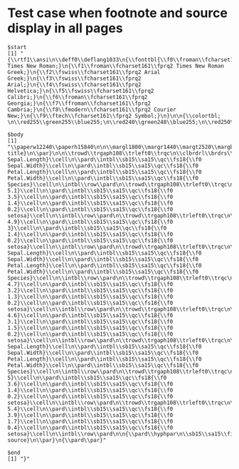 # Test case when footnote and source display in all pages

    $start
    [1] "{\\rtf1\\ansi\n\\deff0\\deflang1033\n{\\fonttbl{\\f0\\froman\\fcharset161\\fprq2 Times New Roman;}\n{\\f1\\froman\\fcharset161\\fprq2 Times New Roman Greek;}\n{\\f2\\fswiss\\fcharset161\\fprq2 Arial Greek;}\n{\\f3\\fswiss\\fcharset161\\fprq2 Arial;}\n{\\f4\\fswiss\\fcharset161\\fprq2 Helvetica;}\n{\\f5\\fswiss\\fcharset161\\fprq2 Calibri;}\n{\\f6\\froman\\fcharset161\\fprq2 Georgia;}\n{\\f7\\ffroman\\fcharset161\\fprq2 Cambria;}\n{\\f8\\fmodern\\fcharset161\\fprq2 Courier New;}\n{\\f9\\ftech\\fcharset161\\fprq2 Symbol;}\n}\n\n{\\colortbl; \n\\red255\\green255\\blue255;\n\\red240\\green248\\blue255;\n\\red250\\green235\\blue215;\n\\red255\\green239\\blue219;\n\\red238\\green223\\blue204;\n\\red205\\green192\\blue176;\n\\red139\\green131\\blue120;\n\\red127\\green255\\blue212;\n\\red127\\green255\\blue212;\n\\red118\\green238\\blue198;\n\\red102\\green205\\blue170;\n\\red69\\green139\\blue116;\n\\red240\\green255\\blue255;\n\\red240\\green255\\blue255;\n\\red224\\green238\\blue238;\n\\red193\\green205\\blue205;\n\\red131\\green139\\blue139;\n\\red245\\green245\\blue220;\n\\red255\\green228\\blue196;\n\\red255\\green228\\blue196;\n\\red238\\green213\\blue183;\n\\red205\\green183\\blue158;\n\\red139\\green125\\blue107;\n\\red0\\green0\\blue0;\n\\red255\\green235\\blue205;\n\\red0\\green0\\blue255;\n\\red0\\green0\\blue255;\n\\red0\\green0\\blue238;\n\\red0\\green0\\blue205;\n\\red0\\green0\\blue139;\n\\red138\\green43\\blue226;\n\\red165\\green42\\blue42;\n\\red255\\green64\\blue64;\n\\red238\\green59\\blue59;\n\\red205\\green51\\blue51;\n\\red139\\green35\\blue35;\n\\red222\\green184\\blue135;\n\\red255\\green211\\blue155;\n\\red238\\green197\\blue145;\n\\red205\\green170\\blue125;\n\\red139\\green115\\blue85;\n\\red95\\green158\\blue160;\n\\red152\\green245\\blue255;\n\\red142\\green229\\blue238;\n\\red122\\green197\\blue205;\n\\red83\\green134\\blue139;\n\\red127\\green255\\blue0;\n\\red127\\green255\\blue0;\n\\red118\\green238\\blue0;\n\\red102\\green205\\blue0;\n\\red69\\green139\\blue0;\n\\red210\\green105\\blue30;\n\\red255\\green127\\blue36;\n\\red238\\green118\\blue33;\n\\red205\\green102\\blue29;\n\\red139\\green69\\blue19;\n\\red255\\green127\\blue80;\n\\red255\\green114\\blue86;\n\\red238\\green106\\blue80;\n\\red205\\green91\\blue69;\n\\red139\\green62\\blue47;\n\\red100\\green149\\blue237;\n\\red255\\green248\\blue220;\n\\red255\\green248\\blue220;\n\\red238\\green232\\blue205;\n\\red205\\green200\\blue177;\n\\red139\\green136\\blue120;\n\\red0\\green255\\blue255;\n\\red0\\green255\\blue255;\n\\red0\\green238\\blue238;\n\\red0\\green205\\blue205;\n\\red0\\green139\\blue139;\n\\red0\\green0\\blue139;\n\\red0\\green139\\blue139;\n\\red184\\green134\\blue11;\n\\red255\\green185\\blue15;\n\\red238\\green173\\blue14;\n\\red205\\green149\\blue12;\n\\red139\\green101\\blue8;\n\\red169\\green169\\blue169;\n\\red0\\green100\\blue0;\n\\red169\\green169\\blue169;\n\\red189\\green183\\blue107;\n\\red139\\green0\\blue139;\n\\red85\\green107\\blue47;\n\\red202\\green255\\blue112;\n\\red188\\green238\\blue104;\n\\red162\\green205\\blue90;\n\\red110\\green139\\blue61;\n\\red255\\green140\\blue0;\n\\red255\\green127\\blue0;\n\\red238\\green118\\blue0;\n\\red205\\green102\\blue0;\n\\red139\\green69\\blue0;\n\\red153\\green50\\blue204;\n\\red191\\green62\\blue255;\n\\red178\\green58\\blue238;\n\\red154\\green50\\blue205;\n\\red104\\green34\\blue139;\n\\red139\\green0\\blue0;\n\\red233\\green150\\blue122;\n\\red143\\green188\\blue143;\n\\red193\\green255\\blue193;\n\\red180\\green238\\blue180;\n\\red155\\green205\\blue155;\n\\red105\\green139\\blue105;\n\\red72\\green61\\blue139;\n\\red47\\green79\\blue79;\n\\red151\\green255\\blue255;\n\\red141\\green238\\blue238;\n\\red121\\green205\\blue205;\n\\red82\\green139\\blue139;\n\\red47\\green79\\blue79;\n\\red0\\green206\\blue209;\n\\red148\\green0\\blue211;\n\\red255\\green20\\blue147;\n\\red255\\green20\\blue147;\n\\red238\\green18\\blue137;\n\\red205\\green16\\blue118;\n\\red139\\green10\\blue80;\n\\red0\\green191\\blue255;\n\\red0\\green191\\blue255;\n\\red0\\green178\\blue238;\n\\red0\\green154\\blue205;\n\\red0\\green104\\blue139;\n\\red105\\green105\\blue105;\n\\red105\\green105\\blue105;\n\\red30\\green144\\blue255;\n\\red30\\green144\\blue255;\n\\red28\\green134\\blue238;\n\\red24\\green116\\blue205;\n\\red16\\green78\\blue139;\n\\red178\\green34\\blue34;\n\\red255\\green48\\blue48;\n\\red238\\green44\\blue44;\n\\red205\\green38\\blue38;\n\\red139\\green26\\blue26;\n\\red255\\green250\\blue240;\n\\red34\\green139\\blue34;\n\\red220\\green220\\blue220;\n\\red248\\green248\\blue255;\n\\red255\\green215\\blue0;\n\\red255\\green215\\blue0;\n\\red238\\green201\\blue0;\n\\red205\\green173\\blue0;\n\\red139\\green117\\blue0;\n\\red218\\green165\\blue32;\n\\red255\\green193\\blue37;\n\\red238\\green180\\blue34;\n\\red205\\green155\\blue29;\n\\red139\\green105\\blue20;\n\\red190\\green190\\blue190;\n\\red0\\green0\\blue0;\n\\red3\\green3\\blue3;\n\\red5\\green5\\blue5;\n\\red8\\green8\\blue8;\n\\red10\\green10\\blue10;\n\\red13\\green13\\blue13;\n\\red15\\green15\\blue15;\n\\red18\\green18\\blue18;\n\\red20\\green20\\blue20;\n\\red23\\green23\\blue23;\n\\red26\\green26\\blue26;\n\\red28\\green28\\blue28;\n\\red31\\green31\\blue31;\n\\red33\\green33\\blue33;\n\\red36\\green36\\blue36;\n\\red38\\green38\\blue38;\n\\red41\\green41\\blue41;\n\\red43\\green43\\blue43;\n\\red46\\green46\\blue46;\n\\red48\\green48\\blue48;\n\\red51\\green51\\blue51;\n\\red54\\green54\\blue54;\n\\red56\\green56\\blue56;\n\\red59\\green59\\blue59;\n\\red61\\green61\\blue61;\n\\red64\\green64\\blue64;\n\\red66\\green66\\blue66;\n\\red69\\green69\\blue69;\n\\red71\\green71\\blue71;\n\\red74\\green74\\blue74;\n\\red77\\green77\\blue77;\n\\red79\\green79\\blue79;\n\\red82\\green82\\blue82;\n\\red84\\green84\\blue84;\n\\red87\\green87\\blue87;\n\\red89\\green89\\blue89;\n\\red92\\green92\\blue92;\n\\red94\\green94\\blue94;\n\\red97\\green97\\blue97;\n\\red99\\green99\\blue99;\n\\red102\\green102\\blue102;\n\\red105\\green105\\blue105;\n\\red107\\green107\\blue107;\n\\red110\\green110\\blue110;\n\\red112\\green112\\blue112;\n\\red115\\green115\\blue115;\n\\red117\\green117\\blue117;\n\\red120\\green120\\blue120;\n\\red122\\green122\\blue122;\n\\red125\\green125\\blue125;\n\\red127\\green127\\blue127;\n\\red130\\green130\\blue130;\n\\red133\\green133\\blue133;\n\\red135\\green135\\blue135;\n\\red138\\green138\\blue138;\n\\red140\\green140\\blue140;\n\\red143\\green143\\blue143;\n\\red145\\green145\\blue145;\n\\red148\\green148\\blue148;\n\\red150\\green150\\blue150;\n\\red153\\green153\\blue153;\n\\red156\\green156\\blue156;\n\\red158\\green158\\blue158;\n\\red161\\green161\\blue161;\n\\red163\\green163\\blue163;\n\\red166\\green166\\blue166;\n\\red168\\green168\\blue168;\n\\red171\\green171\\blue171;\n\\red173\\green173\\blue173;\n\\red176\\green176\\blue176;\n\\red179\\green179\\blue179;\n\\red181\\green181\\blue181;\n\\red184\\green184\\blue184;\n\\red186\\green186\\blue186;\n\\red189\\green189\\blue189;\n\\red191\\green191\\blue191;\n\\red194\\green194\\blue194;\n\\red196\\green196\\blue196;\n\\red199\\green199\\blue199;\n\\red201\\green201\\blue201;\n\\red204\\green204\\blue204;\n\\red207\\green207\\blue207;\n\\red209\\green209\\blue209;\n\\red212\\green212\\blue212;\n\\red214\\green214\\blue214;\n\\red217\\green217\\blue217;\n\\red219\\green219\\blue219;\n\\red222\\green222\\blue222;\n\\red224\\green224\\blue224;\n\\red227\\green227\\blue227;\n\\red229\\green229\\blue229;\n\\red232\\green232\\blue232;\n\\red235\\green235\\blue235;\n\\red237\\green237\\blue237;\n\\red240\\green240\\blue240;\n\\red242\\green242\\blue242;\n\\red245\\green245\\blue245;\n\\red247\\green247\\blue247;\n\\red250\\green250\\blue250;\n\\red252\\green252\\blue252;\n\\red255\\green255\\blue255;\n\\red0\\green255\\blue0;\n\\red0\\green255\\blue0;\n\\red0\\green238\\blue0;\n\\red0\\green205\\blue0;\n\\red0\\green139\\blue0;\n\\red173\\green255\\blue47;\n\\red190\\green190\\blue190;\n\\red0\\green0\\blue0;\n\\red3\\green3\\blue3;\n\\red5\\green5\\blue5;\n\\red8\\green8\\blue8;\n\\red10\\green10\\blue10;\n\\red13\\green13\\blue13;\n\\red15\\green15\\blue15;\n\\red18\\green18\\blue18;\n\\red20\\green20\\blue20;\n\\red23\\green23\\blue23;\n\\red26\\green26\\blue26;\n\\red28\\green28\\blue28;\n\\red31\\green31\\blue31;\n\\red33\\green33\\blue33;\n\\red36\\green36\\blue36;\n\\red38\\green38\\blue38;\n\\red41\\green41\\blue41;\n\\red43\\green43\\blue43;\n\\red46\\green46\\blue46;\n\\red48\\green48\\blue48;\n\\red51\\green51\\blue51;\n\\red54\\green54\\blue54;\n\\red56\\green56\\blue56;\n\\red59\\green59\\blue59;\n\\red61\\green61\\blue61;\n\\red64\\green64\\blue64;\n\\red66\\green66\\blue66;\n\\red69\\green69\\blue69;\n\\red71\\green71\\blue71;\n\\red74\\green74\\blue74;\n\\red77\\green77\\blue77;\n\\red79\\green79\\blue79;\n\\red82\\green82\\blue82;\n\\red84\\green84\\blue84;\n\\red87\\green87\\blue87;\n\\red89\\green89\\blue89;\n\\red92\\green92\\blue92;\n\\red94\\green94\\blue94;\n\\red97\\green97\\blue97;\n\\red99\\green99\\blue99;\n\\red102\\green102\\blue102;\n\\red105\\green105\\blue105;\n\\red107\\green107\\blue107;\n\\red110\\green110\\blue110;\n\\red112\\green112\\blue112;\n\\red115\\green115\\blue115;\n\\red117\\green117\\blue117;\n\\red120\\green120\\blue120;\n\\red122\\green122\\blue122;\n\\red125\\green125\\blue125;\n\\red127\\green127\\blue127;\n\\red130\\green130\\blue130;\n\\red133\\green133\\blue133;\n\\red135\\green135\\blue135;\n\\red138\\green138\\blue138;\n\\red140\\green140\\blue140;\n\\red143\\green143\\blue143;\n\\red145\\green145\\blue145;\n\\red148\\green148\\blue148;\n\\red150\\green150\\blue150;\n\\red153\\green153\\blue153;\n\\red156\\green156\\blue156;\n\\red158\\green158\\blue158;\n\\red161\\green161\\blue161;\n\\red163\\green163\\blue163;\n\\red166\\green166\\blue166;\n\\red168\\green168\\blue168;\n\\red171\\green171\\blue171;\n\\red173\\green173\\blue173;\n\\red176\\green176\\blue176;\n\\red179\\green179\\blue179;\n\\red181\\green181\\blue181;\n\\red184\\green184\\blue184;\n\\red186\\green186\\blue186;\n\\red189\\green189\\blue189;\n\\red191\\green191\\blue191;\n\\red194\\green194\\blue194;\n\\red196\\green196\\blue196;\n\\red199\\green199\\blue199;\n\\red201\\green201\\blue201;\n\\red204\\green204\\blue204;\n\\red207\\green207\\blue207;\n\\red209\\green209\\blue209;\n\\red212\\green212\\blue212;\n\\red214\\green214\\blue214;\n\\red217\\green217\\blue217;\n\\red219\\green219\\blue219;\n\\red222\\green222\\blue222;\n\\red224\\green224\\blue224;\n\\red227\\green227\\blue227;\n\\red229\\green229\\blue229;\n\\red232\\green232\\blue232;\n\\red235\\green235\\blue235;\n\\red237\\green237\\blue237;\n\\red240\\green240\\blue240;\n\\red242\\green242\\blue242;\n\\red245\\green245\\blue245;\n\\red247\\green247\\blue247;\n\\red250\\green250\\blue250;\n\\red252\\green252\\blue252;\n\\red255\\green255\\blue255;\n\\red240\\green255\\blue240;\n\\red240\\green255\\blue240;\n\\red224\\green238\\blue224;\n\\red193\\green205\\blue193;\n\\red131\\green139\\blue131;\n\\red255\\green105\\blue180;\n\\red255\\green110\\blue180;\n\\red238\\green106\\blue167;\n\\red205\\green96\\blue144;\n\\red139\\green58\\blue98;\n\\red205\\green92\\blue92;\n\\red255\\green106\\blue106;\n\\red238\\green99\\blue99;\n\\red205\\green85\\blue85;\n\\red139\\green58\\blue58;\n\\red255\\green255\\blue240;\n\\red255\\green255\\blue240;\n\\red238\\green238\\blue224;\n\\red205\\green205\\blue193;\n\\red139\\green139\\blue131;\n\\red240\\green230\\blue140;\n\\red255\\green246\\blue143;\n\\red238\\green230\\blue133;\n\\red205\\green198\\blue115;\n\\red139\\green134\\blue78;\n\\red230\\green230\\blue250;\n\\red255\\green240\\blue245;\n\\red255\\green240\\blue245;\n\\red238\\green224\\blue229;\n\\red205\\green193\\blue197;\n\\red139\\green131\\blue134;\n\\red124\\green252\\blue0;\n\\red255\\green250\\blue205;\n\\red255\\green250\\blue205;\n\\red238\\green233\\blue191;\n\\red205\\green201\\blue165;\n\\red139\\green137\\blue112;\n\\red173\\green216\\blue230;\n\\red191\\green239\\blue255;\n\\red178\\green223\\blue238;\n\\red154\\green192\\blue205;\n\\red104\\green131\\blue139;\n\\red240\\green128\\blue128;\n\\red224\\green255\\blue255;\n\\red224\\green255\\blue255;\n\\red209\\green238\\blue238;\n\\red180\\green205\\blue205;\n\\red122\\green139\\blue139;\n\\red238\\green221\\blue130;\n\\red255\\green236\\blue139;\n\\red238\\green220\\blue130;\n\\red205\\green190\\blue112;\n\\red139\\green129\\blue76;\n\\red250\\green250\\blue210;\n\\red211\\green211\\blue211;\n\\red144\\green238\\blue144;\n\\red211\\green211\\blue211;\n\\red255\\green182\\blue193;\n\\red255\\green174\\blue185;\n\\red238\\green162\\blue173;\n\\red205\\green140\\blue149;\n\\red139\\green95\\blue101;\n\\red255\\green160\\blue122;\n\\red255\\green160\\blue122;\n\\red238\\green149\\blue114;\n\\red205\\green129\\blue98;\n\\red139\\green87\\blue66;\n\\red32\\green178\\blue170;\n\\red135\\green206\\blue250;\n\\red176\\green226\\blue255;\n\\red164\\green211\\blue238;\n\\red141\\green182\\blue205;\n\\red96\\green123\\blue139;\n\\red132\\green112\\blue255;\n\\red119\\green136\\blue153;\n\\red119\\green136\\blue153;\n\\red176\\green196\\blue222;\n\\red202\\green225\\blue255;\n\\red188\\green210\\blue238;\n\\red162\\green181\\blue205;\n\\red110\\green123\\blue139;\n\\red255\\green255\\blue224;\n\\red255\\green255\\blue224;\n\\red238\\green238\\blue209;\n\\red205\\green205\\blue180;\n\\red139\\green139\\blue122;\n\\red50\\green205\\blue50;\n\\red250\\green240\\blue230;\n\\red255\\green0\\blue255;\n\\red255\\green0\\blue255;\n\\red238\\green0\\blue238;\n\\red205\\green0\\blue205;\n\\red139\\green0\\blue139;\n\\red176\\green48\\blue96;\n\\red255\\green52\\blue179;\n\\red238\\green48\\blue167;\n\\red205\\green41\\blue144;\n\\red139\\green28\\blue98;\n\\red102\\green205\\blue170;\n\\red0\\green0\\blue205;\n\\red186\\green85\\blue211;\n\\red224\\green102\\blue255;\n\\red209\\green95\\blue238;\n\\red180\\green82\\blue205;\n\\red122\\green55\\blue139;\n\\red147\\green112\\blue219;\n\\red171\\green130\\blue255;\n\\red159\\green121\\blue238;\n\\red137\\green104\\blue205;\n\\red93\\green71\\blue139;\n\\red60\\green179\\blue113;\n\\red123\\green104\\blue238;\n\\red0\\green250\\blue154;\n\\red72\\green209\\blue204;\n\\red199\\green21\\blue133;\n\\red25\\green25\\blue112;\n\\red245\\green255\\blue250;\n\\red255\\green228\\blue225;\n\\red255\\green228\\blue225;\n\\red238\\green213\\blue210;\n\\red205\\green183\\blue181;\n\\red139\\green125\\blue123;\n\\red255\\green228\\blue181;\n\\red255\\green222\\blue173;\n\\red255\\green222\\blue173;\n\\red238\\green207\\blue161;\n\\red205\\green179\\blue139;\n\\red139\\green121\\blue94;\n\\red0\\green0\\blue128;\n\\red0\\green0\\blue128;\n\\red253\\green245\\blue230;\n\\red107\\green142\\blue35;\n\\red192\\green255\\blue62;\n\\red179\\green238\\blue58;\n\\red154\\green205\\blue50;\n\\red105\\green139\\blue34;\n\\red255\\green165\\blue0;\n\\red255\\green165\\blue0;\n\\red238\\green154\\blue0;\n\\red205\\green133\\blue0;\n\\red139\\green90\\blue0;\n\\red255\\green69\\blue0;\n\\red255\\green69\\blue0;\n\\red238\\green64\\blue0;\n\\red205\\green55\\blue0;\n\\red139\\green37\\blue0;\n\\red218\\green112\\blue214;\n\\red255\\green131\\blue250;\n\\red238\\green122\\blue233;\n\\red205\\green105\\blue201;\n\\red139\\green71\\blue137;\n\\red238\\green232\\blue170;\n\\red152\\green251\\blue152;\n\\red154\\green255\\blue154;\n\\red144\\green238\\blue144;\n\\red124\\green205\\blue124;\n\\red84\\green139\\blue84;\n\\red175\\green238\\blue238;\n\\red187\\green255\\blue255;\n\\red174\\green238\\blue238;\n\\red150\\green205\\blue205;\n\\red102\\green139\\blue139;\n\\red219\\green112\\blue147;\n\\red255\\green130\\blue171;\n\\red238\\green121\\blue159;\n\\red205\\green104\\blue137;\n\\red139\\green71\\blue93;\n\\red255\\green239\\blue213;\n\\red255\\green218\\blue185;\n\\red255\\green218\\blue185;\n\\red238\\green203\\blue173;\n\\red205\\green175\\blue149;\n\\red139\\green119\\blue101;\n\\red205\\green133\\blue63;\n\\red255\\green192\\blue203;\n\\red255\\green181\\blue197;\n\\red238\\green169\\blue184;\n\\red205\\green145\\blue158;\n\\red139\\green99\\blue108;\n\\red221\\green160\\blue221;\n\\red255\\green187\\blue255;\n\\red238\\green174\\blue238;\n\\red205\\green150\\blue205;\n\\red139\\green102\\blue139;\n\\red176\\green224\\blue230;\n\\red160\\green32\\blue240;\n\\red155\\green48\\blue255;\n\\red145\\green44\\blue238;\n\\red125\\green38\\blue205;\n\\red85\\green26\\blue139;\n\\red255\\green0\\blue0;\n\\red255\\green0\\blue0;\n\\red238\\green0\\blue0;\n\\red205\\green0\\blue0;\n\\red139\\green0\\blue0;\n\\red188\\green143\\blue143;\n\\red255\\green193\\blue193;\n\\red238\\green180\\blue180;\n\\red205\\green155\\blue155;\n\\red139\\green105\\blue105;\n\\red65\\green105\\blue225;\n\\red72\\green118\\blue255;\n\\red67\\green110\\blue238;\n\\red58\\green95\\blue205;\n\\red39\\green64\\blue139;\n\\red139\\green69\\blue19;\n\\red250\\green128\\blue114;\n\\red255\\green140\\blue105;\n\\red238\\green130\\blue98;\n\\red205\\green112\\blue84;\n\\red139\\green76\\blue57;\n\\red244\\green164\\blue96;\n\\red46\\green139\\blue87;\n\\red84\\green255\\blue159;\n\\red78\\green238\\blue148;\n\\red67\\green205\\blue128;\n\\red46\\green139\\blue87;\n\\red255\\green245\\blue238;\n\\red255\\green245\\blue238;\n\\red238\\green229\\blue222;\n\\red205\\green197\\blue191;\n\\red139\\green134\\blue130;\n\\red160\\green82\\blue45;\n\\red255\\green130\\blue71;\n\\red238\\green121\\blue66;\n\\red205\\green104\\blue57;\n\\red139\\green71\\blue38;\n\\red135\\green206\\blue235;\n\\red135\\green206\\blue255;\n\\red126\\green192\\blue238;\n\\red108\\green166\\blue205;\n\\red74\\green112\\blue139;\n\\red106\\green90\\blue205;\n\\red131\\green111\\blue255;\n\\red122\\green103\\blue238;\n\\red105\\green89\\blue205;\n\\red71\\green60\\blue139;\n\\red112\\green128\\blue144;\n\\red198\\green226\\blue255;\n\\red185\\green211\\blue238;\n\\red159\\green182\\blue205;\n\\red108\\green123\\blue139;\n\\red112\\green128\\blue144;\n\\red255\\green250\\blue250;\n\\red255\\green250\\blue250;\n\\red238\\green233\\blue233;\n\\red205\\green201\\blue201;\n\\red139\\green137\\blue137;\n\\red0\\green255\\blue127;\n\\red0\\green255\\blue127;\n\\red0\\green238\\blue118;\n\\red0\\green205\\blue102;\n\\red0\\green139\\blue69;\n\\red70\\green130\\blue180;\n\\red99\\green184\\blue255;\n\\red92\\green172\\blue238;\n\\red79\\green148\\blue205;\n\\red54\\green100\\blue139;\n\\red210\\green180\\blue140;\n\\red255\\green165\\blue79;\n\\red238\\green154\\blue73;\n\\red205\\green133\\blue63;\n\\red139\\green90\\blue43;\n\\red216\\green191\\blue216;\n\\red255\\green225\\blue255;\n\\red238\\green210\\blue238;\n\\red205\\green181\\blue205;\n\\red139\\green123\\blue139;\n\\red255\\green99\\blue71;\n\\red255\\green99\\blue71;\n\\red238\\green92\\blue66;\n\\red205\\green79\\blue57;\n\\red139\\green54\\blue38;\n\\red64\\green224\\blue208;\n\\red0\\green245\\blue255;\n\\red0\\green229\\blue238;\n\\red0\\green197\\blue205;\n\\red0\\green134\\blue139;\n\\red238\\green130\\blue238;\n\\red208\\green32\\blue144;\n\\red255\\green62\\blue150;\n\\red238\\green58\\blue140;\n\\red205\\green50\\blue120;\n\\red139\\green34\\blue82;\n\\red245\\green222\\blue179;\n\\red255\\green231\\blue186;\n\\red238\\green216\\blue174;\n\\red205\\green186\\blue150;\n\\red139\\green126\\blue102;\n\\red245\\green245\\blue245;\n\\red255\\green255\\blue0;\n\\red255\\green255\\blue0;\n\\red238\\green238\\blue0;\n\\red205\\green205\\blue0;\n\\red139\\green139\\blue0;\n\\red154\\green205\\blue50;\n}"
    
    $body
    [1] "\\paperw12240\\paperh15840\n\n\\margl1800\\margr1440\\margt2520\\margb1800\\headery2520\\footery1449\n\n{\\pard\\hyphpar\n\\sb180\\sa180\\fi0\\li0\\ri0\\qc\n{\\f0\\fs24 title}\n\\par}\n\n\\trowd\\trgaph108\\trleft0\\trqc\n\\clbrdrl\\brdrs\\brdrw15\\clbrdrt\\brdrs\\brdrw15\\clbrdrb\\brdrw15\\cellx1800\n\\clbrdrl\\brdrs\\brdrw15\\clbrdrt\\brdrs\\brdrw15\\clbrdrb\\brdrw15\\cellx3600\n\\clbrdrl\\brdrs\\brdrw15\\clbrdrt\\brdrs\\brdrw15\\clbrdrb\\brdrw15\\cellx5400\n\\clbrdrl\\brdrs\\brdrw15\\clbrdrt\\brdrs\\brdrw15\\clbrdrb\\brdrw15\\cellx7200\n\\clbrdrl\\brdrs\\brdrw15\\clbrdrt\\brdrs\\brdrw15\\clbrdrr\\brdrs\\brdrw15\\clbrdrb\\brdrw15\\cellx9000\n\\pard\\intbl\\sb15\\sa15\\qc\\fs18{\\f0 Sepal.Length}\\cell\n\\pard\\intbl\\sb15\\sa15\\qc\\fs18{\\f0 Sepal.Width}\\cell\n\\pard\\intbl\\sb15\\sa15\\qc\\fs18{\\f0 Petal.Length}\\cell\n\\pard\\intbl\\sb15\\sa15\\qc\\fs18{\\f0 Petal.Width}\\cell\n\\pard\\intbl\\sb15\\sa15\\qc\\fs18{\\f0 Species}\\cell\n\\intbl\\row\\pard\n\\trowd\\trgaph108\\trleft0\\trqc\n\\clbrdrl\\brdrs\\brdrw15\\brdrcf553\\clbrdrt\\brdrs\\brdrw15\\clbrdrb\\brdrw15\\cellx1800\n\\clbrdrl\\brdrs\\brdrw15\\brdrcf553\\clbrdrt\\brdrs\\brdrw15\\clbrdrb\\brdrw15\\cellx3600\n\\clbrdrl\\brdrs\\brdrw15\\brdrcf553\\clbrdrt\\brdrs\\brdrw15\\clbrdrb\\brdrw15\\cellx5400\n\\clbrdrl\\brdrs\\brdrw15\\brdrcf553\\clbrdrt\\brdrs\\brdrw15\\clbrdrb\\brdrw15\\cellx7200\n\\clbrdrl\\brdrs\\brdrw15\\brdrcf553\\clbrdrt\\brdrs\\brdrw15\\clbrdrr\\brdrs\\brdrw15\\clbrdrb\\brdrw15\\cellx9000\n\\pard\\intbl\\sb15\\sa15\\qc\\fs18{\\f0 5.1}\\cell\n\\pard\\intbl\\sb15\\sa15\\qc\\fs18{\\f0 3.5}\\cell\n\\pard\\intbl\\sb15\\sa15\\qc\\fs18{\\f0 1.4}\\cell\n\\pard\\intbl\\sb15\\sa15\\qc\\fs18{\\f0 0.2}\\cell\n\\pard\\intbl\\sb15\\sa15\\qc\\fs18{\\f0 setosa}\\cell\n\\intbl\\row\\pard\n\\trowd\\trgaph108\\trleft0\\trqc\n\\clbrdrl\\brdrs\\brdrw15\\brdrcf553\\clbrdrt\\brdrw15\\clbrdrb\\brdrs\\brdrw15\\cellx1800\n\\clbrdrl\\brdrs\\brdrw15\\brdrcf553\\clbrdrt\\brdrw15\\clbrdrb\\brdrs\\brdrw15\\cellx3600\n\\clbrdrl\\brdrs\\brdrw15\\brdrcf553\\clbrdrt\\brdrw15\\clbrdrb\\brdrs\\brdrw15\\cellx5400\n\\clbrdrl\\brdrs\\brdrw15\\brdrcf553\\clbrdrt\\brdrw15\\clbrdrb\\brdrs\\brdrw15\\cellx7200\n\\clbrdrl\\brdrs\\brdrw15\\brdrcf553\\clbrdrt\\brdrw15\\clbrdrr\\brdrs\\brdrw15\\clbrdrb\\brdrs\\brdrw15\\cellx9000\n\\pard\\intbl\\sb15\\sa15\\qc\\fs18{\\f0 4.9}\\cell\n\\pard\\intbl\\sb15\\sa15\\qc\\fs18{\\f0 3}\\cell\n\\pard\\intbl\\sb15\\sa15\\qc\\fs18{\\f0 1.4}\\cell\n\\pard\\intbl\\sb15\\sa15\\qc\\fs18{\\f0 0.2}\\cell\n\\pard\\intbl\\sb15\\sa15\\qc\\fs18{\\f0 setosa}\\cell\n\\intbl\\row\\pard\n\\trowd\\trgaph108\\trleft0\\trqc\n\\clbrdrl\\brdrs\\brdrw15\\clbrdrt\\brdrs\\brdrw15\\clbrdrb\\brdrw15\\cellx1800\n\\clbrdrl\\brdrs\\brdrw15\\clbrdrt\\brdrs\\brdrw15\\clbrdrb\\brdrw15\\cellx3600\n\\clbrdrl\\brdrs\\brdrw15\\clbrdrt\\brdrs\\brdrw15\\clbrdrb\\brdrw15\\cellx5400\n\\clbrdrl\\brdrs\\brdrw15\\clbrdrt\\brdrs\\brdrw15\\clbrdrb\\brdrw15\\cellx7200\n\\clbrdrl\\brdrs\\brdrw15\\clbrdrt\\brdrs\\brdrw15\\clbrdrr\\brdrs\\brdrw15\\clbrdrb\\brdrw15\\cellx9000\n\\pard\\intbl\\sb15\\sa15\\qc\\fs18{\\f0 Sepal.Length}\\cell\n\\pard\\intbl\\sb15\\sa15\\qc\\fs18{\\f0 Sepal.Width}\\cell\n\\pard\\intbl\\sb15\\sa15\\qc\\fs18{\\f0 Petal.Length}\\cell\n\\pard\\intbl\\sb15\\sa15\\qc\\fs18{\\f0 Petal.Width}\\cell\n\\pard\\intbl\\sb15\\sa15\\qc\\fs18{\\f0 Species}\\cell\n\\intbl\\row\\pard\n\\trowd\\trgaph108\\trleft0\\trqc\n\\clbrdrl\\brdrs\\brdrw15\\clbrdrt\\brdrs\\brdrw15\\clbrdrb\\brdrw15\\cellx1800\n\\clbrdrl\\brdrs\\brdrw15\\clbrdrt\\brdrs\\brdrw15\\clbrdrb\\brdrw15\\cellx3600\n\\clbrdrl\\brdrs\\brdrw15\\clbrdrt\\brdrs\\brdrw15\\clbrdrb\\brdrw15\\cellx5400\n\\clbrdrl\\brdrs\\brdrw15\\clbrdrt\\brdrs\\brdrw15\\clbrdrb\\brdrw15\\cellx7200\n\\clbrdrl\\brdrs\\brdrw15\\clbrdrt\\brdrs\\brdrw15\\clbrdrr\\brdrs\\brdrw15\\clbrdrb\\brdrw15\\cellx9000\n\\pard\\intbl\\sb15\\sa15\\qc\\fs18{\\f0 4.7}\\cell\n\\pard\\intbl\\sb15\\sa15\\qc\\fs18{\\f0 3.2}\\cell\n\\pard\\intbl\\sb15\\sa15\\qc\\fs18{\\f0 1.3}\\cell\n\\pard\\intbl\\sb15\\sa15\\qc\\fs18{\\f0 0.2}\\cell\n\\pard\\intbl\\sb15\\sa15\\qc\\fs18{\\f0 setosa}\\cell\n\\intbl\\row\\pard\n\\trowd\\trgaph108\\trleft0\\trqc\n\\clbrdrl\\brdrs\\brdrw15\\clbrdrt\\brdrw15\\clbrdrb\\brdrs\\brdrw15\\cellx1800\n\\clbrdrl\\brdrs\\brdrw15\\clbrdrt\\brdrw15\\clbrdrb\\brdrs\\brdrw15\\cellx3600\n\\clbrdrl\\brdrs\\brdrw15\\clbrdrt\\brdrw15\\clbrdrb\\brdrs\\brdrw15\\cellx5400\n\\clbrdrl\\brdrs\\brdrw15\\clbrdrt\\brdrw15\\clbrdrb\\brdrs\\brdrw15\\cellx7200\n\\clbrdrl\\brdrs\\brdrw15\\clbrdrt\\brdrw15\\clbrdrr\\brdrs\\brdrw15\\clbrdrb\\brdrs\\brdrw15\\cellx9000\n\\pard\\intbl\\sb15\\sa15\\qc\\fs18{\\f0 4.6}\\cell\n\\pard\\intbl\\sb15\\sa15\\qc\\fs18{\\f0 3.1}\\cell\n\\pard\\intbl\\sb15\\sa15\\qc\\fs18{\\f0 1.5}\\cell\n\\pard\\intbl\\sb15\\sa15\\qc\\fs18{\\f0 0.2}\\cell\n\\pard\\intbl\\sb15\\sa15\\qc\\fs18{\\f0 setosa}\\cell\n\\intbl\\row\\pard\n\\trowd\\trgaph108\\trleft0\\trqc\n\\clbrdrl\\brdrs\\brdrw15\\clbrdrt\\brdrs\\brdrw15\\clbrdrb\\brdrw15\\cellx1800\n\\clbrdrl\\brdrs\\brdrw15\\clbrdrt\\brdrs\\brdrw15\\clbrdrb\\brdrw15\\cellx3600\n\\clbrdrl\\brdrs\\brdrw15\\clbrdrt\\brdrs\\brdrw15\\clbrdrb\\brdrw15\\cellx5400\n\\clbrdrl\\brdrs\\brdrw15\\clbrdrt\\brdrs\\brdrw15\\clbrdrb\\brdrw15\\cellx7200\n\\clbrdrl\\brdrs\\brdrw15\\clbrdrt\\brdrs\\brdrw15\\clbrdrr\\brdrs\\brdrw15\\clbrdrb\\brdrw15\\cellx9000\n\\pard\\intbl\\sb15\\sa15\\qc\\fs18{\\f0 Sepal.Length}\\cell\n\\pard\\intbl\\sb15\\sa15\\qc\\fs18{\\f0 Sepal.Width}\\cell\n\\pard\\intbl\\sb15\\sa15\\qc\\fs18{\\f0 Petal.Length}\\cell\n\\pard\\intbl\\sb15\\sa15\\qc\\fs18{\\f0 Petal.Width}\\cell\n\\pard\\intbl\\sb15\\sa15\\qc\\fs18{\\f0 Species}\\cell\n\\intbl\\row\\pard\n\\trowd\\trgaph108\\trleft0\\trqc\n\\clbrdrl\\brdrs\\brdrw15\\clbrdrt\\brdrs\\brdrw15\\clbrdrb\\brdrw15\\cellx1800\n\\clbrdrl\\brdrs\\brdrw15\\clbrdrt\\brdrs\\brdrw15\\clbrdrb\\brdrw15\\cellx3600\n\\clbrdrl\\brdrs\\brdrw15\\clbrdrt\\brdrs\\brdrw15\\clbrdrb\\brdrw15\\cellx5400\n\\clbrdrl\\brdrs\\brdrw15\\clbrdrt\\brdrs\\brdrw15\\clbrdrb\\brdrw15\\cellx7200\n\\clbrdrl\\brdrs\\brdrw15\\clbrdrt\\brdrs\\brdrw15\\clbrdrr\\brdrs\\brdrw15\\clbrdrb\\brdrw15\\cellx9000\n\\pard\\intbl\\sb15\\sa15\\qc\\fs18{\\f0 5}\\cell\n\\pard\\intbl\\sb15\\sa15\\qc\\fs18{\\f0 3.6}\\cell\n\\pard\\intbl\\sb15\\sa15\\qc\\fs18{\\f0 1.4}\\cell\n\\pard\\intbl\\sb15\\sa15\\qc\\fs18{\\f0 0.2}\\cell\n\\pard\\intbl\\sb15\\sa15\\qc\\fs18{\\f0 setosa}\\cell\n\\intbl\\row\\pard\n\\trowd\\trgaph108\\trleft0\\trqc\n\\clbrdrl\\brdrs\\brdrw15\\clbrdrt\\brdrw15\\clbrdrb\\brdrs\\brdrw15\\cellx1800\n\\clbrdrl\\brdrs\\brdrw15\\clbrdrt\\brdrw15\\clbrdrb\\brdrs\\brdrw15\\cellx3600\n\\clbrdrl\\brdrs\\brdrw15\\clbrdrt\\brdrw15\\clbrdrb\\brdrs\\brdrw15\\cellx5400\n\\clbrdrl\\brdrs\\brdrw15\\clbrdrt\\brdrw15\\clbrdrb\\brdrs\\brdrw15\\cellx7200\n\\clbrdrl\\brdrs\\brdrw15\\clbrdrt\\brdrw15\\clbrdrr\\brdrs\\brdrw15\\clbrdrb\\brdrs\\brdrw15\\cellx9000\n\\pard\\intbl\\sb15\\sa15\\qc\\fs18{\\f0 5.4}\\cell\n\\pard\\intbl\\sb15\\sa15\\qc\\fs18{\\f0 3.9}\\cell\n\\pard\\intbl\\sb15\\sa15\\qc\\fs18{\\f0 1.7}\\cell\n\\pard\\intbl\\sb15\\sa15\\qc\\fs18{\\f0 0.4}\\cell\n\\pard\\intbl\\sb15\\sa15\\qc\\fs18{\\f0 setosa}\\cell\n\\intbl\\row\\pard\n\n{\\pard\\hyphpar\n\\sb15\\sa15\\fi0\\li0\\ri0\\qc\n{\\f0\\fs18 source}\n\\par}\n{\\pard\\par}"
    
    $end
    [1] "}"
    

